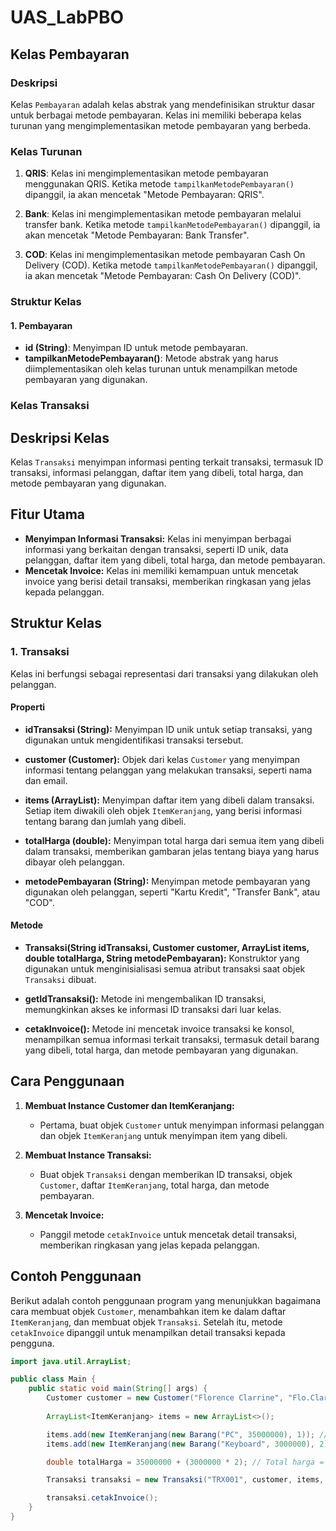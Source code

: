 # UAS_LabPBO
## Kelas Pembayaran

### Deskripsi
Kelas `Pembayaran` adalah kelas abstrak yang mendefinisikan struktur dasar untuk berbagai metode pembayaran. Kelas ini memiliki beberapa kelas turunan yang mengimplementasikan metode pembayaran yang berbeda.

### Kelas Turunan
1. **QRIS**: Kelas ini mengimplementasikan metode pembayaran menggunakan QRIS. Ketika metode `tampilkanMetodePembayaran()` dipanggil, ia akan mencetak "Metode Pembayaran: QRIS".
   
2. **Bank**: Kelas ini mengimplementasikan metode pembayaran melalui transfer bank. Ketika metode `tampilkanMetodePembayaran()` dipanggil, ia akan mencetak "Metode Pembayaran: Bank Transfer".
   
3. **COD**: Kelas ini mengimplementasikan metode pembayaran Cash On Delivery (COD). Ketika metode `tampilkanMetodePembayaran()` dipanggil, ia akan mencetak "Metode Pembayaran: Cash On Delivery (COD)".

### Struktur Kelas
#### 1. Pembayaran
- **id (String)**: Menyimpan ID untuk metode pembayaran.
- **tampilkanMetodePembayaran()**: Metode abstrak yang harus diimplementasikan oleh kelas turunan untuk menampilkan metode pembayaran yang digunakan.

### Kelas Transaksi
## Deskripsi Kelas
Kelas `Transaksi` menyimpan informasi penting terkait transaksi, termasuk ID transaksi, informasi pelanggan, daftar item yang dibeli, total harga, dan metode pembayaran yang digunakan.

## Fitur Utama
- **Menyimpan Informasi Transaksi:** Kelas ini menyimpan berbagai informasi yang berkaitan dengan transaksi, seperti ID unik, data pelanggan, daftar item yang dibeli, total harga, dan metode pembayaran.
- **Mencetak Invoice:** Kelas ini memiliki kemampuan untuk mencetak invoice yang berisi detail transaksi, memberikan ringkasan yang jelas kepada pelanggan.

## Struktur Kelas
### 1. Transaksi
Kelas ini berfungsi sebagai representasi dari transaksi yang dilakukan oleh pelanggan.

#### Properti
- **idTransaksi (String):** 
  Menyimpan ID unik untuk setiap transaksi, yang digunakan untuk mengidentifikasi transaksi tersebut.
  
- **customer (Customer):** 
  Objek dari kelas `Customer` yang menyimpan informasi tentang pelanggan yang melakukan transaksi, seperti nama dan email.
  
- **items (ArrayList<ItemKeranjang>):** 
  Menyimpan daftar item yang dibeli dalam transaksi. Setiap item diwakili oleh objek `ItemKeranjang`, yang berisi informasi tentang barang dan jumlah yang dibeli.
  
- **totalHarga (double):** 
  Menyimpan total harga dari semua item yang dibeli dalam transaksi, memberikan gambaran jelas tentang biaya yang harus dibayar oleh pelanggan.
  
- **metodePembayaran (String):** 
  Menyimpan metode pembayaran yang digunakan oleh pelanggan, seperti "Kartu Kredit", "Transfer Bank", atau "COD".

#### Metode
- **Transaksi(String idTransaksi, Customer customer, ArrayList<ItemKeranjang> items, double totalHarga, String metodePembayaran):** 
  Konstruktor yang digunakan untuk menginisialisasi semua atribut transaksi saat objek `Transaksi` dibuat.
  
- **getIdTransaksi():** 
  Metode ini mengembalikan ID transaksi, memungkinkan akses ke informasi ID transaksi dari luar kelas.
  
- **cetakInvoice():** 
  Metode ini mencetak invoice transaksi ke konsol, menampilkan semua informasi terkait transaksi, termasuk detail barang yang dibeli, total harga, dan metode pembayaran yang digunakan.

## Cara Penggunaan
1. **Membuat Instance Customer dan ItemKeranjang:**
   - Pertama, buat objek `Customer` untuk menyimpan informasi pelanggan dan objek `ItemKeranjang` untuk menyimpan item yang dibeli.
   
2. **Membuat Instance Transaksi:**
   - Buat objek `Transaksi` dengan memberikan ID transaksi, objek `Customer`, daftar `ItemKeranjang`, total harga, dan metode pembayaran.
   
3. **Mencetak Invoice:**
   - Panggil metode `cetakInvoice` untuk mencetak detail transaksi, memberikan ringkasan yang jelas kepada pelanggan.

## Contoh Penggunaan
Berikut adalah contoh penggunaan program yang menunjukkan bagaimana cara membuat objek `Customer`, menambahkan item ke dalam daftar `ItemKeranjang`, dan membuat objek `Transaksi`. Setelah itu, metode `cetakInvoice` dipanggil untuk menampilkan detail transaksi kepada pengguna.

```java
import java.util.ArrayList;

public class Main {
    public static void main(String[] args) {
        Customer customer = new Customer("Florence Clarrine", "Flo.Clarrine@example.com");
        
        ArrayList<ItemKeranjang> items = new ArrayList<>();

        items.add(new ItemKeranjang(new Barang("PC", 35000000), 1)); // 1 unit PC
        items.add(new ItemKeranjang(new Barang("Keyboard", 3000000), 2)); // 2 unit Keyboard

        double totalHarga = 35000000 + (3000000 * 2); // Total harga = harga PC + (harga Keyboard * jumlah)

        Transaksi transaksi = new Transaksi("TRX001", customer, items, totalHarga, "Kartu Kredit");

        transaksi.cetakInvoice();
    }
}
